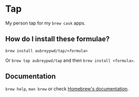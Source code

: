 # Tap

My person tap for my `brew cask` apps.

## How do I install these formulae?

`brew install aubreypwd/tap/<formula>`

Or `brew tap aubreypwd/tap` and then `brew install <formula>`.

## Documentation

`brew help`, `man brew` or check [Homebrew's documentation](https://docs.brew.sh).
